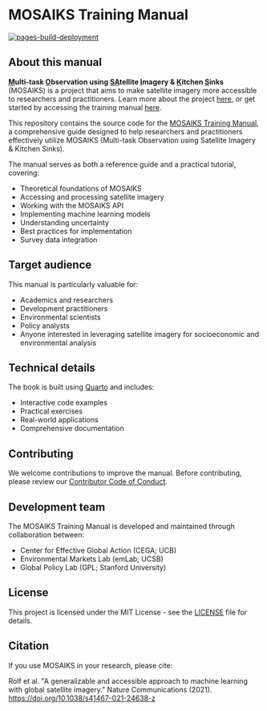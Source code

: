 # MOSAIKS Training Manual

<!-- badges: start -->

[![pages-build-deployment](https://github.com/cullen-molitor/MOSAIKS-Training-Manual/actions/workflows/pages/pages-build-deployment/badge.svg)](https://github.com/cullen-molitor/MOSAIKS-Training-Manual/actions/workflows/pages/pages-build-deployment)

<!-- badges: end -->

## About this manual

**<ins>M</ins>ulti-task <ins>O</ins>bservation using <ins>SA</ins>tellite <ins>I</ins>magery & <ins>K</ins>itchen <ins>S</ins>inks** (MOSAIKS) is a project that aims to make satellite imagery more accessible to researchers and practitioners. Learn more about the project [here](https://mosaiks.org/), or get started by accessing the training manual [here](https://cullen-molitor.github.io/MOSAIKS-Training-Manual/).

This repository contains the source code for the [MOSAIKS Training Manual](https://cullen-molitor.github.io/MOSAIKS-Training-Manual/), a comprehensive guide designed to help researchers and practitioners effectively utilize MOSAIKS (Multi-task Observation using Satellite Imagery & Kitchen Sinks).

The manual serves as both a reference guide and a practical tutorial, covering:

- Theoretical foundations of MOSAIKS
- Accessing and processing satellite imagery
- Working with the MOSAIKS API
- Implementing machine learning models
- Understanding uncertainty
- Best practices for implementation
- Survey data integration

## Target audience

This manual is particularly valuable for:

- Academics and researchers
- Development practitioners
- Environmental scientists
- Policy analysts
- Anyone interested in leveraging satellite imagery for socioeconomic and environmental analysis

## Technical details

The book is built using [Quarto](https://quarto.org/) and includes:

- Interactive code examples
- Practical exercises
- Real-world applications
- Comprehensive documentation

## Contributing

We welcome contributions to improve the manual. Before contributing, please review our [Contributor Code of Conduct](https://contributor-covenant.org/version/2/0/CODE_OF_CONDUCT.html). 

## Development team

The MOSAIKS Training Manual is developed and maintained through collaboration between:

- Center for Effective Global Action (CEGA; UCB)
- Environmental Markets Lab (emLab; UCSB) 
- Global Policy Lab (GPL; Stanford University)

## License

This project is licensed under the MIT License - see the [LICENSE](LICENSE) file for details.

## Citation

If you use MOSAIKS in your research, please cite:

Rolf et al. "A generalizable and accessible approach to machine learning with global satellite imagery." Nature Communications (2021). https://doi.org/10.1038/s41467-021-24638-z
